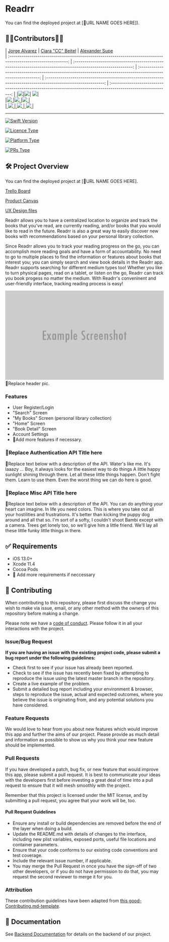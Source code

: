 # Readrr

You can find the deployed project at [🚫URL NAME GOES HERE]).

## 👨‍💻Contributors👩‍💻


|                                       [Jorge Alvarez](https://github.com/alvare52)                                        |                                       [Ciara "CC" Beitel](https://github.com/ladybeitel)                                        |                                       [Alexander Supe](https://github.com/ladybeitel)                                                                               
| :-----------------------------------------------------------------------------------------------------------: | :-----------------------------------------------------------------------------------------------------------: | :-----------------------------------------------------------------------------------------------------------: | :-----------------------------------------------------------------------------------------------------------: | :-----------------------------------------------------------------------------------------------------------: |
|[<img src="https://github.com/alvare52.png" width = "200" />](https://github.com/alvare52)|[<img src="https://github.com/ladybeitel.png" width = "200" />](https://github.com/ladybeitel)| [<img src="https://github.com/JustThisAlex.png" width = "200" />](https://github.com/JustThisAlex)|                      
|[<img src="https://github.com/favicon.ico" width="15"> ](https://github.com/alvare52)|[<img src="https://github.com/favicon.ico" width="15"> ](https://github.com/ladybeitel)|[<img src="https://github.com/favicon.ico" width="15"> ](https://github.com/JustThisAlex)|         
|[ <img src="https://static.licdn.com/sc/h/al2o9zrvru7aqj8e1x2rzsrca" width="15"> ](https://www.linkedin.com/)|[ <img src="https://static.licdn.com/sc/h/al2o9zrvru7aqj8e1x2rzsrca" width="15"> ](https://www.linkedin.com/in/ciarabeitel/)|[ <img src="https://static.licdn.com/sc/h/al2o9zrvru7aqj8e1x2rzsrca" width="15"> ](https://www.linkedin.com/in/alexander-supe/)|

___

[![Swift Version](https://img.shields.io/badge/Swift-5.0-orange.svg?style=flat-square&logo=Swift&logoColor=white)](https://swift.org)

[![Licence Type](https://img.shields.io/badge/Licence-MIT-blue.svg?style=flat-square)](https://github.com/Lambda-School-Labs/betterreads-ios/blob/master/LICENSE)


[![Platform Type](https://img.shields.io/badge/Platform-iOS-blue.svg?style=flat-square&logo=Apple&logoColor=white)](https://www.apple.com/ios/ios-…)

[![PRs Type](https://img.shields.io/badge/PRs-Welcome-brightgreen.svg?style=flat-square)](http://makeapullrequest.com)




## 🛠 Project Overview

You can find the deployed project at [🚫URL NAME GOES HERE].

[Trello Board](https://trello.com/b/pfNUGgG3/betterreads)

[Product Canvas](https://www.notion.so/3e2d0c3a092c492eb83fdcd101538d2a?v=42b68a41eea7494ea2aedaa7f32ada56)

[UX Design files](https://www.figma.com/file/lowMNFiywxfBHZI2bFYhe9/Better-Reads%2C-Lynn?node-id=177%3A0)

Readrr allows you to have a centralized location to organize and track the books that you've read, are currently reading, and/or books that you would like to read in the future. Readrr is also a great way to easily discover new books with recommendations based on your personal library collection. 

Since Readrr allows you to track your reading progress on the go, you can accomplish more reading goals and have a form of accountability. No need to go to multiple places to find the information or features about books that interest you; you can simply search and view book details in the Readrr app. Readrr supports searching for different medium types too! Whether you like to turn physical pages, read on a tablet, or listen on the go, Readrr can track you book progess no matter the medium. With Readrr's conveninent and user-friendly interface, tracking reading process is easy!

![](header.png) 🚫Replace header pic.

### Features
-    User Register/Login
-    "Search" Screen
-    "My Books" Screen (personal library collection)
-    "Home" Screen
-    "Book Detail" Screen
-    Account Settings
-    🚫Add more features if necessary. 


### 🚫Replace Authentication API Title here

🚫Replace text below with a description of the API. Water's like me. It's laaazy ... Boy, it always looks for the easiest way to do things A little happy sunlight shining through there. Let all these little things happen. Don't fight them. Learn to use them. Even the worst thing we can do here is good.

### 🚫Replace Misc API Title here

🚫Replace text below with a description of the API. You can do anything your heart can imagine. In life you need colors. This is where you take out all your hostilities and frustrations. It's better than kicking the puppy dog around and all that so. I'm sort of a softy, I couldn't shoot Bambi except with a camera. Trees get lonely too, so we'll give him a little friend. We'll lay all these little funky little things in there.



## ✅ Requirements

-   iOS 13.0+
-   Xcode 11.4
-   Cocoa Pods
-   🚫 Add more requirements if neccessary


## 🤝 Contributing

When contributing to this repository, please first discuss the change you wish to make via issue, email, or any other method with the owners of this repository before making a change.

Please note we have a [code of conduct](./CODE_OF_CONDUCT.md). Please follow it in all your interactions with the project.

### Issue/Bug Request

 **If you are having an issue with the existing project code, please submit a bug report under the following guidelines:**
 - Check first to see if your issue has already been reported.
 - Check to see if the issue has recently been fixed by attempting to reproduce the issue using the latest master branch in the repository.
 - Create a live example of the problem.
 - Submit a detailed bug report including your environment & browser, steps to reproduce the issue, actual and expected outcomes,  where you believe the issue is originating from, and any potential solutions you have considered.

### Feature Requests

We would love to hear from you about new features which would improve this app and further the aims of our project. Please provide as much detail and information as possible to show us why you think your new feature should be implemented.

### Pull Requests

If you have developed a patch, bug fix, or new feature that would improve this app, please submit a pull request. It is best to communicate your ideas with the developers first before investing a great deal of time into a pull request to ensure that it will mesh smoothly with the project.

Remember that this project is licensed under the MIT license, and by submitting a pull request, you agree that your work will be, too.

#### Pull Request Guidelines

- Ensure any install or build dependencies are removed before the end of the layer when doing a build.
- Update the README.md with details of changes to the interface, including new plist variables, exposed ports, useful file locations and container parameters.
- Ensure that your code conforms to our existing code conventions and test coverage.
- Include the relevant issue number, if applicable.
- You may merge the Pull Request in once you have the sign-off of two other developers, or if you do not have permission to do that, you may request the second reviewer to merge it for you.

### Attribution

These contribution guidelines have been adapted from [this good-Contributing.md-template](https://gist.github.com/PurpleBooth/b24679402957c63ec426).


## 📄 Documentation

See [Backend Documentation](https://github.com/Lambda-School-Labs/betterreads-be/blob/master/README.md) for details on the backend of our project.

